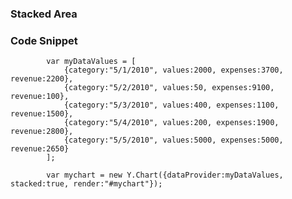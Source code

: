 ### Stacked Area

### Code Snippet

            var myDataValues = [ 
                {category:"5/1/2010", values:2000, expenses:3700, revenue:2200}, 
                {category:"5/2/2010", values:50, expenses:9100, revenue:100}, 
                {category:"5/3/2010", values:400, expenses:1100, revenue:1500}, 
                {category:"5/4/2010", values:200, expenses:1900, revenue:2800}, 
                {category:"5/5/2010", values:5000, expenses:5000, revenue:2650}
            ];
            
            var mychart = new Y.Chart({dataProvider:myDataValues, stacked:true, render:"#mychart"});
